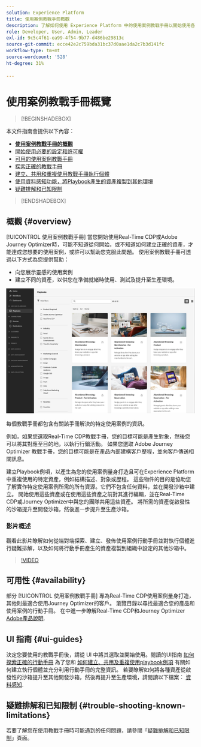 ```yaml
---
solution: Experience Platform
title: 使用案例教戰手冊概觀
description: 了解如何使用 Experience Platform 中的使用案例教戰手冊以開始使用各種行銷使用案例。
role: Developer, User, Admin, Leader
exl-id: 9c5c4f61-ea99-4f54-9b77-d486be29813c
source-git-commit: ecce42e2c759bda31bc37d0aae1da2c7b3d141fc
workflow-type: tm+mt
source-wordcount: '528'
ht-degree: 31%

---
```


# 使用案例教戰手冊概覽

>[!BEGINSHADEBOX]

本文件指南會提供以下內容：

* **[使用案例教戰手冊的概觀](#overview)**
* [開始使用必要的設定和許可權](/help/use-case-playbooks/playbooks/get-started.md)
* [可用的使用案例教戰手冊](/help/use-case-playbooks/playbooks/playbooks-list.md)
* [探索正確的教戰手冊](/help/use-case-playbooks/playbooks/discover.md)
* [建立、共用和重複使用教戰手冊執行個體](/help/use-case-playbooks/playbooks/create-share-reuse.md)
* [使用資料感知功能，將Playbook產生的資產複製到其他環境](/help/use-case-playbooks/playbooks/data-awareness.md)
* [疑難排解和已知限制](troubleshooting.md)

>[!ENDSHADEBOX]

## 概觀 {#overview}

[!UICONTROL 使用案例教戰手冊] 當您開始使用Real-Time CDP或Adobe Journey Optimizer時，可能不知道從何開始，或不知道如何建立正確的資產，才能達成您想要的使用案例，或許可以幫助您克服此問題。 使用案例教戰手冊可透過以下方式為您提供幫助：

* 向您展示靈感的使用案例
* 建立不同的資產，以供您在準備就緒時使用、測試及提升至生產環境。

![檢視所有教戰手冊](/help/use-case-playbooks/assets/playbooks/overview/playbooks-landing-page.png)

每個教戰手冊都包含有關該手冊解決的特定使用案例的資訊。

例如，如果您選取Real-Time CDP教戰手冊，您的目標可能是產生對象，然後您可以將其對應至目的地，以執行行銷活動。 如果您選取 Adob&#x200B;&#x200B;e Journey Optimizer 教戰手冊，您的目標可能是在產品內部建構客戶歷程，並向客戶傳送相關訊息。

建立Playbook例項，以產生為您的使用案例量身打造且可在Experience Platform中重複使用的特定資產，例如結構描述、對象或歷程。 這些物件的目的是協助您了解實作特定使用案例所需的所有資源。它們不包含任何資料，並在開發沙箱中建立。 開始使用這些資產或在使用這些資產之前對其進行編輯，並在Real-Time CDP或Journey Optimizer中與您的團隊共用這些資產。 將所需的資產從啟發性的沙箱提升至開發沙箱，然後進一步提升至生產沙箱。

### 影片概述

觀看此影片瞭解如何從端對端探索、建立、發佈使用案例行動手冊並對執行個體進行疑難排解，以及如何將行動手冊產生的資產複製到組織中設定的其他沙箱中。

>[!VIDEO](https://video.tv.adobe.com/v/3427058/?learn=on)

## 可用性 {#availability}

部分 [!UICONTROL 使用案例教戰手冊] 專為Real-Time CDP使用案例量身打造，其他則最適合使用Journey Optimizer的客戶。 瀏覽目錄以尋找最適合您的產品和使用案例的行動手冊。 在中進一步瞭解Real-Time CDP和Journey Optimizer [Adobe產品說明](https://helpx.adobe.com/legal/product-descriptions.html).

## UI 指南 {#ui-guides}

決定您要使用的教戰手冊後，請從 UI 中將其選取並開始使用。閱讀的UI指南 [如何探索正確的行動手冊](/help/use-case-playbooks/playbooks/discover.md) 為了您和 [如何建立、共用及重複使用playbook例項](/help/use-case-playbooks/playbooks/create-share-reuse.md) 有關如何建立執行個體並充分利用行動手冊的完整資訊。 若要瞭解如何將各種資產從啟發性的沙箱提升至其他開發沙箱，然後再提升至生產環境，請閱讀以下檔案： [資料感知](/help/use-case-playbooks/playbooks/data-awareness.md).

## 疑難排解和已知限制 {#trouble-shooting-known-limitations}

若要了解您在使用教戰手冊時可能遇到的任何問題，請參閱「[疑難排解和已知限制](/help/use-case-playbooks/playbooks/troubleshooting.md)」頁面。
